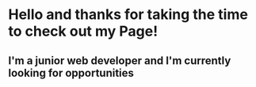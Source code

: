 # Hello and thanks for taking the time to check out my Page!

## I'm a junior web developer and I'm currently looking for opportunities
